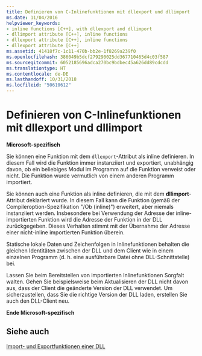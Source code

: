 ```yaml
---
title: Definieren von C-Inlinefunktionen mit dllexport und dllimport
ms.date: 11/04/2016
helpviewer_keywords:
- inline functions [C++], with dllexport and dllimport
- dllimport attribute [C++], inline functions
- dllexport attribute [C++], inline functions
- dllexport attribute [C++]
ms.assetid: 41418f7c-1c11-470b-bb2e-1f8269a239f0
ms.openlocfilehash: 386049b5dcf279290025dd367710465d4c03f587
ms.sourcegitcommit: 6052185696adca270bc9bdbec45a626dd89cdcdd
ms.translationtype: HT
ms.contentlocale: de-DE
ms.lasthandoff: 10/31/2018
ms.locfileid: "50610612"
---
```

# <a name="defining-inline-c-functions-with-dllexport-and-dllimport"></a>Definieren von C-Inlinefunktionen mit dllexport und dllimport

**Microsoft-spezifisch**

Sie können eine Funktion mit dem `dllexport`-Attribut als inline definieren. In diesem Fall wird die Funktion immer instanziiert und exportiert, unabhängig davon, ob ein beliebiges Modul im Programm auf die Funktion verweist oder nicht. Die Funktion wurde vermutlich von einem anderen Programm importiert.

Sie können auch eine Funktion als inline definieren, die mit dem **dllimport**-Attribut deklariert wurde. In diesem Fall kann die Funktion (gemäß der Compileroption-Spezifikation "/Ob (inline)") erweitert, aber niemals instanziiert werden. Insbesondere bei Verwendung der Adresse der inline-importierten Funktion wird die Adresse der Funktion in der DLL zurückgegeben. Dieses Verhalten stimmt mit der Übernahme der Adresse einer nicht-inline importierten Funktion überein.

Statische lokale Daten und Zeichenfolgen in Inlinefunktionen behalten die gleichen Identitäten zwischen der DLL und dem Client wie in einem einzelnen Programm (d. h. eine ausführbare Datei ohne DLL-Schnittstelle) bei.

Lassen Sie beim Bereitstellen von importierten Inlinefunktionen Sorgfalt walten. Gehen Sie beispielsweise beim Aktualisieren der DLL nicht davon aus, dass der Client die geänderte Version der DLL verwendet. Um sicherzustellen, dass Sie die richtige Version der DLL laden, erstellen Sie auch den DLL-Client neu.

**Ende Microsoft-spezifisch**

## <a name="see-also"></a>Siehe auch

[Import- und Exportfunktionen einer DLL](../c-language/dll-import-and-export-functions.md)